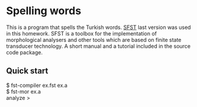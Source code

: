 # Spelling words

This is a program that spells the Turkish words. [SFST](http://www.cis.uni-muenchen.de/~schmid/tools/SFST/) last version was used in this homework. SFST is a toolbox for the implementation of morphological analysers and other tools which are based on finite state transducer technology.
A short manual and a tutorial included in the source code package.

## Quick start

$ fst-compiler ex.fst ex.a  
$ fst-mor ex.a  
analyze >  
